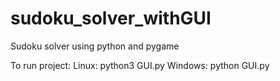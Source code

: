 # sudoku_solver_withGUI
Sudoku solver using python and pygame

To run project:
Linux:
python3 GUI.py
Windows:
python GUI.py
